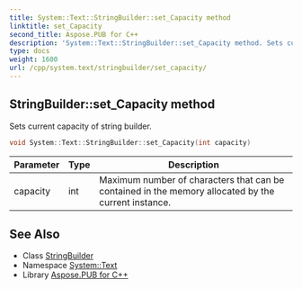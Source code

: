 ```yaml
---
title: System::Text::StringBuilder::set_Capacity method
linktitle: set_Capacity
second_title: Aspose.PUB for C++
description: 'System::Text::StringBuilder::set_Capacity method. Sets current capacity of string builder in C++.'
type: docs
weight: 1600
url: /cpp/system.text/stringbuilder/set_capacity/
---
```

## StringBuilder::set_Capacity method


Sets current capacity of string builder.

```cpp
void System::Text::StringBuilder::set_Capacity(int capacity)
```


| Parameter | Type | Description |
| --- | --- | --- |
| capacity | int | Maximum number of characters that can be contained in the memory allocated by the current instance. |

## See Also

* Class [StringBuilder](../)
* Namespace [System::Text](../../)
* Library [Aspose.PUB for C++](../../../)
